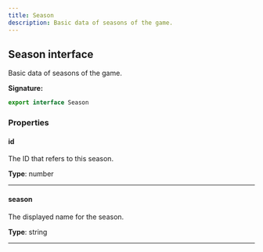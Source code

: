 ```yaml
---
title: Season
description: Basic data of seasons of the game.
---
```


## Season interface

Basic data of seasons of the game.

**Signature:**

```ts
export interface Season 
```

### Properties

#### id

The ID that refers to this season.



**Type**: number

---

#### season

The displayed name for the season.



**Type**: string

---

